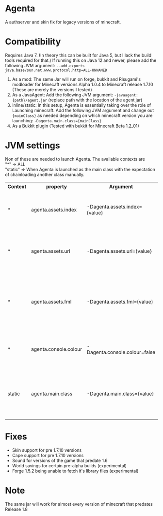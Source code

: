 # Agenta
A authserver and skin fix for legacy versions of minecraft.

# Compatibility
Requires Java 7. (In theory this can be built for Java 5, but I lack the build tools required for that.)
If running this on Java 12 and newer, please add the following JVM argument: ```--add-exports java.base/sun.net.www.protocol.http=ALL-UNNAMED```

1) As a mod: The same Jar will run on forge, bukkit and Risugami's modloader for Minecaft versions Alpha 1.0.4 to Minecraft release 1.7.10 (These are merely the versions I tested)
2) As a JavaAgent: Add the following JVM argument: ```-javaagent:{path}/agent.jar``` (replace path with the location of the agent.jar)
3) Inline/static: In this setup, Agenta is essentially taking over the role of Launching minecraft. Add the following JVM argument and change out ```{mainClass}``` as needed depending on which minecraft version you are launching: ```-Dagenta.main.class={mainClass}```
4) As a Bukkit plugin (Tested with bukkit for Minecraft Beta 1.2_01)

# JVM settings 
Non of these are needed to launch Agenta. The available contexts are  <br>
"\*" => ALL<br>
"static" => When Agenta is launched as the main class with the expectation of chainloading another class manually. 

<table>
<tr>
<th>Context</th><th>property</th><th>Argument</th><th>description</th>
</tr>
<tr>
<td>*</td><td>agenta.assets.index</td><td>-Dagenta.assets.index={value}</td><td>The URL for the asset index Agenta should use as a base</td>
</tr>
<tr>
<td>*</td><td>agenta.assets.url</td><td>-Dagenta.assets.url={value}</td><td>The URL for the resource server Agenta should pull assets from</td>
</tr>
<tr>
<td>*</td><td>agenta.assets.fml</td><td>-Dagenta.assets.fml={value}</td><td>A link to an archive Agenta should forward legacy forge download requests to</td>
</tr>
<tr>
<td>*</td><td>agenta.console.colour</td><td>-Dagenta.console.colour=false</td><td>Pass the value 'false' to disable colour printing.</td>
</tr>
<tr>
<td>static</td><td>agenta.main.class</td><td>-Dagenta.main.class={value}</td><td>The class Agenta should try to load next when running in static/inline mode</td>
</tr>
</table>

# Fixes
- Skin support for pre 1.7.10 versions 
- Cape support for pre 1.7.10 versions
- Sound for versions of the game that predate 1.6
- World savings for certain pre-alpha builds (experimental)
- Forge 1.5.2 being unable to fetch it's library files (experimental)

# Note
The same jar will work for almost every version of minecraft that predates Release 1.8
